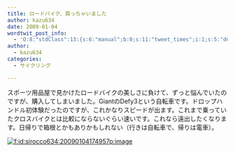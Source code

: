 ```yaml
---
title: ロードバイク、買っちゃいました
author: kazu634
date: 2009-01-04
wordtwit_post_info:
  - 'O:8:"stdClass":13:{s:6:"manual";b:0;s:11:"tweet_times";i:1;s:5:"delay";i:0;s:7:"enabled";i:1;s:10:"separation";s:2:"60";s:7:"version";s:3:"3.7";s:14:"tweet_template";b:0;s:6:"status";i:2;s:6:"result";a:0:{}s:13:"tweet_counter";i:2;s:13:"tweet_log_ids";a:1:{i:0;i:4475;}s:9:"hash_tags";a:0:{}s:8:"accounts";a:1:{i:0;s:7:"kazu634";}}'
author:
  - kazu634
categories:
  - サイクリング

---
```

<div class="section">
<p>
    スポーツ用品屋で見かけたロードバイクの美しさに負けて、ずっと悩んでいたのですが、購入してしまいました。GiantのDefy3という自転車です。ドロップハンドル初体験だったのですが、これかなりスピードが出ます。これまで乗っていたクロスバイクとは比較にならないぐらい速いです。これなら遠出したくなります。日帰りで箱根とかもありかもしれない（行きは自転車で、帰りは電車）。
</p>
  
<p>
<a href="http://f.hatena.ne.jp/sirocco634/20090104174957" onclick="__gaTracker('send', 'event', 'outbound-article', 'http://f.hatena.ne.jp/sirocco634/20090104174957', '');" class="hatena-fotolife" target="_blank"><img src="http://cdn-ak.f.st-hatena.com/images/fotolife/s/sirocco634/20090104/20090104174957.png" alt="f:id:sirocco634:20090104174957p:image" title="f:id:sirocco634:20090104174957p:image" class="hatena-fotolife" /></a>
</p>
</div>
